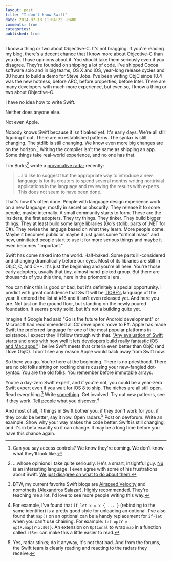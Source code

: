 ```yaml
---
layout: post
title: "I don't know Swift"
date: 2014-07-18 11:04:22 -0400
comments: true
categories: 
published: true
---
```


I know a thing or two about Objective-C. It's not bragging. If you're reading my
blog, there's a decent chance that I know more about Objective-C than you do. I
have opinions about it. You should take them seriously even if you disagree.
They're founded on shipping a lot of code. I've shipped Cocoa software solo and
in big teams, OS X and iOS, year-long release cycles and 30 hours to build a
demo for Steve Jobs. I've been writing ObjC since 10.4 was the new hotness,
before ARC, before properties, before Intel. There are many developers with much
more experience, but even so, I know a thing or two about Objective-C.

I have no idea how to write Swift.

Neither does anyone else.

Not even Apple.
<!-- more -->

Nobody knows Swift because it isn't baked yet. It's early days. We're all still
figuring it out. There are no established patterns. The syntax is still
changing. The stdlib is still changing. We know even more big changes are on the
horizon.[^access] Writing the compiler isn't the same as shipping an app. Some
things take real-world experience, and no one has that.

[^access]: Can you say access controls? We know they're coming. We don't know what they'll look like.

Tim Burks[^tim] wrote a [provocative radar](http://www.openradar.me/17628154)
recently:

[^tim]: ...whose opinions I take quite seriously. He's a smart, insightful guy. [Nu](http://programming.nu) is an interesting language. I even agree with some of his frustrations about Swift. [We just disagree on what to do about them.](https://twitter.com/cocoaphony/status/487331425369063424)

>...I'd like to suggest that the appropriate way to introduce a new language is
for its creators to spend several months writing nontrivial applications in the
language and reviewing the results with experts. This does not seem to have been
done.

That's how it's often done. People with language design experience work on a new
language, mostly in secret or obscurity. They release it to some people, maybe
internally. A small community starts to form. These are the insiders, the first
adopters. They try things. They tinker. They build bigger things. They at least
build some large libraries (Go's stdlib, parts of .NET for C#). They revise the
languge based on what they learn. More people come. Maybe it becomes public or
maybe it just gains some "critical mass" and new, uninitiated people start to
use it for more serious things and maybe it even becomes "important."

Swift has come naked into the world. Half-baked. Some parts ill-considered and
changing dramatically before our eyes. Most of its libraries are still in ObjC,
C, and C++. It's just the beginning and you're all here. You're those early
adopters, usually that tiny, almost hand-picked group. But there are thousands
of you this time, here in the priomordial era.

You can think this is good or bad, but it's definitely a special opportunity. I
predict with great confidence that Swift will be
[TIOBE's](http://www.tiobe.com/index.php/content/paperinfo/tpci/index.html)
language of the year. It entered the list at #16 and it isn't even released yet.
And here you are. Not just on the ground floor, but standing on the newly poured
foundation. It seems pretty solid, but it's not a building quite yet.

Imagine if Google had said "Go is the future for Android development" or
Microsoft had recommended all C# developers move to F#. Apple has made Swift the
preferred language for one of the most popular platforms in existance. I expect
they'll follow through with that.
["Any evaluation of Swift starts and ends with how well it lets developers build really fantastic iOS and Mac apps."](http://robnapier.net/week-of-swift/)
I belive Swift meets that criteria even better than ObjC (and I love ObjC). I
don't see any reason Apple would back away from Swift now.

So there you go. You're here at the beginning. There is no priesthood. There are
no old folks sitting on rocking chairs cussing your new-fangled dot-syntax. You
are the old folks. You remember before immutable arrays.

You're a day-zero Swift expert, and if you're not, you could be a year-zero
Swift expert even if you wait for iOS 8 to ship. The niches are all still open.
Read everything.[^mylist] Write [something](https://github.com/maxpow4h/swiftz).
Get involved. Try out new patterns, see if they work. Tell people what you 
discover.[^let]

[^mylist]: BTW, my current favorite Swift blogs are [Airspeed Velocity](http://airspeedvelocity.net) and [nomothetis (Alexandros Salazar)](http://nomothetis.svbtle.com). Highly recommended. They're teaching me a lot. I'd love to see more people writing this way.

[^let]: For example, I've found that `if let x = x { ... }` (rebinding to the same identifier) is a pretty good style for unloading an optional. I've also found that `map()` on an optional can be a handy replacement for `if-let` when you can't use chaining. For example: `let optY = optX.map{Y(x:$0)}`. An extension on `Optional` to wrap `map` in a function called `ifSet` can make this a little easier to read.

And most of all, if things in Swift bother you, if they don't work for you, if
they could be better, say it now. Open radars.[^radar] Post on devforum. Write
an example. Show why your way makes the code better. Swift is still changing,
and it's in beta exactly so it can change. It may be a long time before you
have this chance again.

[^radar]: Yes, radar stinks; do it anyway, it's not that bad. And from the forums, the Swift team is clearly reading and reacting to the radars they receive.